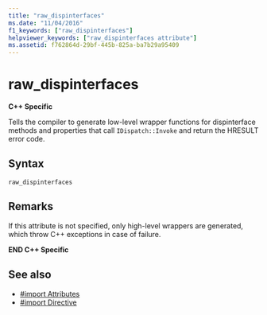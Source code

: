 ```yaml
---
title: "raw_dispinterfaces"
ms.date: "11/04/2016"
f1_keywords: ["raw_dispinterfaces"]
helpviewer_keywords: ["raw_dispinterfaces attribute"]
ms.assetid: f762864d-29bf-445b-825a-ba7b29a95409
---
```

# raw_dispinterfaces
**C++ Specific**

Tells the compiler to generate low-level wrapper functions for dispinterface methods and properties that call `IDispatch::Invoke` and return the HRESULT error code.

## Syntax

```
raw_dispinterfaces
```

## Remarks

If this attribute is not specified, only high-level wrappers are generated, which throw C++ exceptions in case of failure.

**END C++ Specific**

## See also

- [#import Attributes](../preprocessor/hash-import-attributes-cpp.md)
- [#import Directive](../preprocessor/hash-import-directive-cpp.md)
